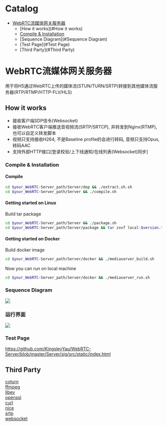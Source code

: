 Catalog
=================

   * [WebRTC流媒体网关服务器](#WebRTC流媒体网关服务器)
   		* [How it works](#How it works)
   		* [Compile & Installation](#Installation)
   		* [Sequence Diagram](#Sequence Diagram)
   		* [Test Page](#Test Page)
      * [Third Party](#Third Party)
      
      
# WebRTC流媒体网关服务器
用于将H5通过WebRTC上传的媒体流(STUN/TURN/SRTP)转接到其他媒体流服务器(RTP/RTMP/HTTP-FLV/HLS)

## How it works
- 接收客户端SDP信令(Websocket)
- 接收WebRTC客户端推送音视频流(SRTP/SRTCP), 并转发到Nginx(RTMP), 也可以自定义转发脚本
- 视频只支持接收H264, 不是Baseline profile的会进行转码, 音频只支持Opus, 转码AAC
- 支持外部HTTP接口[登录校验/上下线通知/在线列表(Websocket)同步]

### Compile & Installation
#### Compile
```bash
cd $your_WebRTC-Server_path/Server/dep && ./extract.sh.sh
cd $your_WebRTC-Server_path/Server && ./compile.sh
```

#### Getting started on Linux
Build tar package
```bash
cd $your_WebRTC-Server_path/Server && ./package.sh
cd $your_WebRTC-Server_path/Server/package && tar zxvf local-$version.tar.gz && cd local && ./install.sh
```

#### Getting started on Docker
Build docker image
```bash
cd $your_WebRTC-Server_path/Server/docker && ./mediaserver_build.sh
```
Now you can run on local machine
```bash
cd $your_WebRTC-Server_path/Server/docker && ./mediaserver_run.sh
```

### Sequence Diagram
![](https://github.com/KingsleyYau/WebRTC-Server/blob/master/Server/doc/MediaServer_Call_Sequence.png?raw=true)

### 运行界面
![](https://github.com/KingsleyYau/WebRTC-Server/blob/master/demo.png?raw=true)

### Test Page
https://github.com/KingsleyYau/WebRTC-Server/blob/master/Server/sig/src/static/index.html

## Third Party
[coturn](https://github.com/coturn/coturn)</br>
[ffmpeg](https://www.ffmpeg.org/)</br>
[libev](http://software.schmorp.de/pkg/libev.html)</br>
[openssl](https://www.openssl.org/)</br>
[curl](https://curl.haxx.se/)</br>
[nice](https://github.com/libnice/libnice)</br>
[srtp](https://github.com/cisco/libsrtp)</br>
[websocket](https://github.com/zaphoyd/websocketpp)</br>